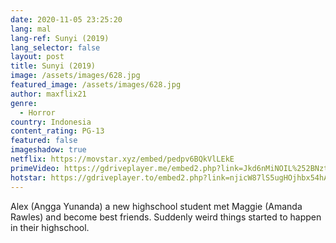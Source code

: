 ```yaml
---
date: 2020-11-05 23:25:20
lang: mal
lang-ref: Sunyi (2019)
lang_selector: false
layout: post
title: Sunyi (2019)
image: /assets/images/628.jpg
featured_image: /assets/images/628.jpg
author: maxflix21
genre:
  - Horror
country: Indonesia
content_rating: PG-13
featured: false
imageshadow: true
netflix: https://movstar.xyz/embed/pedpv6BQkVlLEkE
primeVideo: https://gdriveplayer.me/embed2.php?link=Jkd6nMiNOIL%252BNztyI7Tg1wWmT8a4B%252FkftfUMX33qxNYZSXkF8uKYwJEwcq%252BGU5LCVkXFv452UrQnsDO0dzm7%252FEBw8z0FVvirUpgO8iPysuzsqHVo%252BFOxG3X%252BfPp8PpPy4Iq8p50tiDedoXkBCgc6XMtj%252FpAdMLnZY2umtK14SrfGJxBjXTZJLTStYPfZ%252B3XuY%253D
hotstar: https://gdriveplayer.to/embed2.php?link=njicW87lS5ugHOjhbx54hA9IrFDcGq34BEemplp%252BXxyHK4tTfzw79e%252BQEl2nSEXTfTgdk5SR6HKLiSPVlveJXcOe933GFMVryz598EC4SaCmn6oBJu%252Br%252Bd1NLdK76E95PWirOZ%252Ft%252B0eG1O5vFbXFcfBNyDsjHLYu8js2K9I48R8MwLJuij0gwcZlVBgOkXhw0%253D
---
```

Alex (Angga Yunanda) a new highschool student met Maggie (Amanda Rawles) and become best friends. Suddenly weird things started to happen in their highschool.